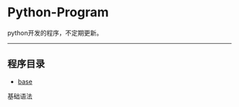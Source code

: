 # Python-Program
python开发的程序，不定期更新。

---

## 程序目录
* [base](https://github.com/xfdipzone/Python-Program/tree/master/base)

基础语法
